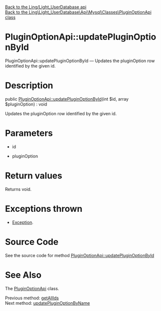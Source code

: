 [Back to the Ling/Light_UserDatabase api](https://github.com/lingtalfi/Light_UserDatabase/blob/master/doc/api/Ling/Light_UserDatabase.md)<br>
[Back to the Ling\Light_UserDatabase\Api\Mysql\Classes\PluginOptionApi class](https://github.com/lingtalfi/Light_UserDatabase/blob/master/doc/api/Ling/Light_UserDatabase/Api/Mysql/Classes/PluginOptionApi.md)


PluginOptionApi::updatePluginOptionById
================



PluginOptionApi::updatePluginOptionById — Updates the pluginOption row identified by the given id.




Description
================


public [PluginOptionApi::updatePluginOptionById](https://github.com/lingtalfi/Light_UserDatabase/blob/master/doc/api/Ling/Light_UserDatabase/Api/Mysql/Classes/PluginOptionApi/updatePluginOptionById.md)(int $id, array $pluginOption) : void




Updates the pluginOption row identified by the given id.




Parameters
================


- id

    

- pluginOption

    


Return values
================

Returns void.


Exceptions thrown
================

- [Exception](http://php.net/manual/en/class.exception.php).&nbsp;







Source Code
===========
See the source code for method [PluginOptionApi::updatePluginOptionById](https://github.com/lingtalfi/Light_UserDatabase/blob/master/Api/Mysql/Classes/PluginOptionApi.php#L150-L156)


See Also
================

The [PluginOptionApi](https://github.com/lingtalfi/Light_UserDatabase/blob/master/doc/api/Ling/Light_UserDatabase/Api/Mysql/Classes/PluginOptionApi.md) class.

Previous method: [getAllIds](https://github.com/lingtalfi/Light_UserDatabase/blob/master/doc/api/Ling/Light_UserDatabase/Api/Mysql/Classes/PluginOptionApi/getAllIds.md)<br>Next method: [updatePluginOptionByName](https://github.com/lingtalfi/Light_UserDatabase/blob/master/doc/api/Ling/Light_UserDatabase/Api/Mysql/Classes/PluginOptionApi/updatePluginOptionByName.md)<br>

